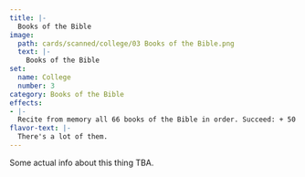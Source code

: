 ```yaml
---
title: |-
  Books of the Bible
image: 
  path: cards/scanned/college/03 Books of the Bible.png
  text: |-
    Books of the Bible
set:
  name: College
  number: 3
category: Books of the Bible
effects: 
- |-
  Recite from memory all 66 books of the Bible in order. Succeed: + 50 Bible points Fail: - 100 Bible points
flavor-text: |-
  There's a lot of them.
---
```

Some actual info about this thing TBA.
